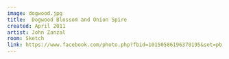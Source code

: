 ```yaml
---
image: dogwood.jpg
title:  Dogwood Blossom and Onion Spire
created: April 2011
artist: John Zanzal
room: Sketch
link: https://www.facebook.com/photo.php?fbid=10150586196370195&set=pb.846910194.-2207520000..&type=3&theater
---
```



